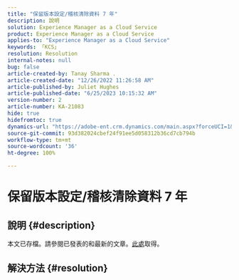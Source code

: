 ```yaml
---
title: "保留版本設定/稽核清除資料 7 年"
description: 說明
solution: Experience Manager as a Cloud Service
product: Experience Manager as a Cloud Service
applies-to: "Experience Manager as a Cloud Service"
keywords: 「KCS」
resolution: Resolution
internal-notes: null
bug: false
article-created-by: Tanay Sharma .
article-created-date: "12/26/2022 11:26:58 AM"
article-published-by: Juliet Hughes
article-published-date: "6/25/2023 10:15:32 AM"
version-number: 2
article-number: KA-21083
hide: true
hidefromtoc: true
dynamics-url: "https://adobe-ent.crm.dynamics.com/main.aspx?forceUCI=1&pagetype=entityrecord&etn=knowledgearticle&id=beedc534-1085-ed11-81ac-6045bd006239"
source-git-commit: 93d382024cbef24f91ee5d058312b36cd7cb794b
workflow-type: tm+mt
source-wordcount: '36'
ht-degree: 100%

---
```


# 保留版本設定/稽核清除資料 7 年

## 說明 {#description}

本文已存檔。請參閱已發表的和最新的文章。[此處](https://experienceleague.adobe.com/search.html#sort=relevancy)取得。

## 解決方法 {#resolution}

